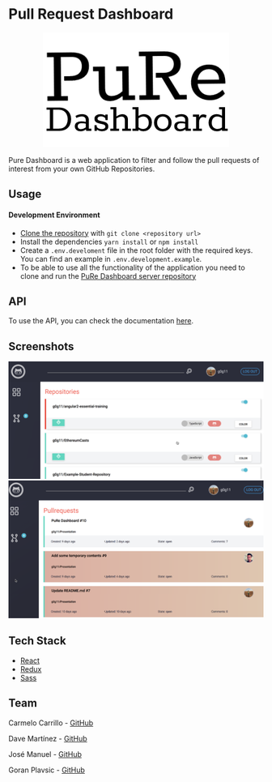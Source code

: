 # Pull Request Dashboard

<div align="center">
 <img src="./public/assets/PuRe.png"></img>
</div>

Pure Dashboard is a web application to filter and follow the pull requests of interest from your own GitHub Repositories. 

## Usage

#### Development Environment

- [Clone the repository](https://github.com/carrmelo/pr-dashboard-client.git) with ``git clone <repository url>``
- Install the dependencies ``yarn install`` or ``npm install``
- Create a ``.env.develoment`` file in the root folder with the required keys. You can find an example in ``.env.development.example``.
- To be able to use all the functionality of the application you need to clone and run the [PuRe Dashboard server repository](https://github.com/g0g11/pr-dashboard-client)

## API

To use the API, you can check the documentation [here](https://prdashboard1.docs.apiary.io/).

## Screenshots
<div align="center">
 <img src="./public/assets/repositories.png"></img>
 <img src="./public/assets/pullrequests.png"></img>
</div>

## Tech Stack

- [React](https://reactjs.org/)
- [Redux](https://redux.js.org/)
- [Sass](https://sass-lang.com/)

## Team

Carmelo Carrillo - [GitHub](https://github.com/carrmelo)

Dave Martínez - [GitHub](https://github.com/dkm-coder)

José Manuel - [GitHub](https://github.com/limitlessgenius)

Goran Plavsic - [GitHub](https://github.com/g0g11)
